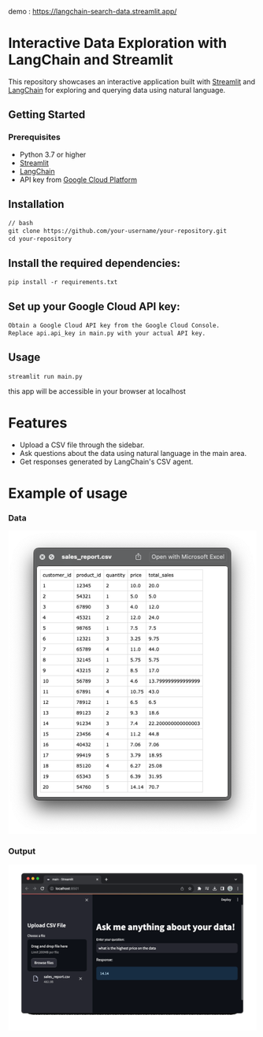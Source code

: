 demo : https://langchain-search-data.streamlit.app/

# Interactive Data Exploration with LangChain and Streamlit

This repository showcases an interactive application built with [Streamlit](https://streamlit.io/) and [LangChain](https://github.com/lucidrains/langchain) for exploring and querying data using natural language.

## Getting Started

### Prerequisites

- Python 3.7 or higher
- [Streamlit](https://streamlit.io/)
- [LangChain](https://github.com/lucidrains/langchain)
- API key from [Google Cloud Platform](https://console.cloud.google.com/)

## Installation

    // bash
    git clone https://github.com/your-username/your-repository.git
    cd your-repository

## Install the required dependencies:

    pip install -r requirements.txt

## Set up your Google Cloud API key:

    Obtain a Google Cloud API key from the Google Cloud Console.
    Replace api.api_key in main.py with your actual API key.

## Usage
    streamlit run main.py
this app will be accessible in your browser at localhost

# Features
- Upload a CSV file through the sidebar.
- Ask questions about the data using natural language in the main area.
- Get responses generated by LangChain's CSV agent.

# Example of usage

### Data
![image1](https://github.com/MuhammadAinurR/langchain-data-search/blob/main/img/Screenshot%202023-12-12%20at%2013.29.23.png?raw=true)
### Output
![image2](https://github.com/MuhammadAinurR/langchain-data-search/blob/main/img/ezgif.com-gif-maker%20(1).gif?raw=true)
